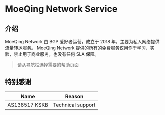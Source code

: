 # MoeQing Network Service
## 介绍
MoeQing Network 由 BGP 爱好者运营，成立于 2018 年，主要为私人网络提供流量转运服务。
MoeQing Network 提供的所有的免费服务仅用作于学习、实验，禁止用于商业服务，也没有任何 SLA 保障。

> 请从导航栏选择需要的帮助页面


## 特别感谢
| Name | Reason | 
| --- | --- |
| AS138517 KSKB | Technical support |
